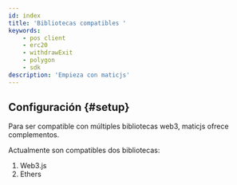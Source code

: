 ```yaml
---
id: index
title: 'Bibliotecas compatibles '
keywords:
    - pos client
    - erc20
    - withdrawExit
    - polygon
    - sdk
description: 'Empieza con maticjs'
---
```


## Configuración {#setup}

Para ser compatible con múltiples bibliotecas web3, maticjs ofrece complementos.

Actualmente son compatibles dos bibliotecas:

1. Web3.js
2. Ethers
